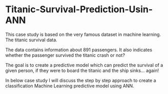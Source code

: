 # Titanic-Survival-Prediction-Usin-ANN
This case study is based on the very famous dataset in machine learning. The titanic survival data.

The data contains information about 891 passengers. It also indicates whether the passenger survived the titanic crash or not?

The goal is to create a predictive model which can predict the survival of a given person, if they were to board the titanic and the ship sinks... again!

In below case study I will discuss the step by step approach to create a  classification Machine Learning predictive model using ANN.
